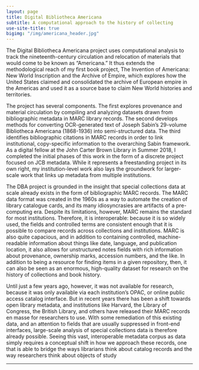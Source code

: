 ```yaml
---
layout: page
title: Digital Bibliotheca Americana
subtitle: A computational approach to the history of collecting
use-site-title: true
bigimg: "/img/americana_header.jpg"
---
```


The Digital Bibliotheca Americana project uses computational analysis to track the nineteenth-century circulation and relocation of materials that would come to be known as “Americana.” It thus extends the methodological reach of my first book project, The Invention of Americana: New World Inscription and the Archive of Empire, which explores how the United States claimed and consolidated the archive of European empire in the Americas and used it as a source base to claim New World histories and territories.

The project has several components. The first explores provenance and material circulation by compiling and analyzing datasets drawn from bibliographic metadata in MARC library records. The second develops methods for converting OCR-generated text of Joseph Sabin’s 29-volume Bibliotheca Americana (1868-1936) into semi-structured data. The third identifies bibliographic citations in MARC records in order to link institutional, copy-specific information to the overarching Sabin framework. As a digital fellow at the John Carter Brown Library in Summer 2018, I completed the initial phases of this work in the form of a discrete project focused on JCB metadata. While it represents a freestanding project in its own right, my institution-level work also lays the groundwork for larger-scale work that links up metadata from multiple institutions.

The DBA project is grounded in the insight that special collections data at scale already exists in the form of bibliographic MARC records. The MARC data format was created in the 1960s as a way to automate the creation of library catalogue cards, and its many idiosyncrasies are artifacts of a pre-computing era. Despite its limitations, however, MARC remains the standard for most institutions. Therefore, it is interoperable: because it is so widely used, the fields and controlled terms are consistent enough that it is possible to compare records across collections and institutions. MARC is also quite capacious, and in addition to containing controlled, machine-readable information about things like date, language, and publication location, it also allows for unstructured notes fields with rich information about provenance, ownership marks, accession numbers, and the like. In addition to being a resource for finding items in a given repository, then, it can also be seen as an enormous, high-quality dataset for research on the history of collections and book history.

Until just a few years ago, however, it was not available for research, because it was only available via each institution’s OPAC, or online public access catalog interface. But in recent years there has been a shift towards open library metadata, and institutions like Harvard, the Library of Congress, the British Library, and others have released their MARC records en masse for researchers to use. With some remediation of this existing data, and an attention to fields that are usually suppressed in front-end interfaces, large-scale analysis of special collections data is therefore already possible. Seeing this vast, interoperable metadata corpus as data simply requires a conceptual shift in how we approach these records, one that is able to bridge the ways librarians think about catalog records and the way researchers think about objects of study

-----
